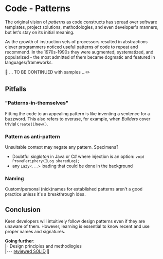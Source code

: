 # Code - Patterns

The original vision of  *patterns* as code constructs has spread over software templates, project solutions, methodologies, and even developer's manners, but let's stay on its initial meaning.

As the growth of instruction sets of processors resulted in abstractions clever programmers noticed useful patterns of code to repeat and recommend. 
In the 1970s-1990s they were augmented, systematized, and popularized - the most admitted of them became dogmatic and featured in languages/frameworks.

:construction: ... TO BE CONTINUED with samples ...:pencil2:

## Pitfalls

### "Patterns-in-themselves"

Fitting the code to an appealing pattern is like inventing a sentence for a buzzword. This also refers to overuse, for example, when _Builders_ cover trivial `Create()`/`New()`.

### Pattern as anti-pattern

Unsuitable context may negate any pattern. Specimens? 

- Doubtful _singleton_ in Java or C# where injection is an option: `void ProvePeriphery(ILog sharedLog);`
- any `Lazy<...>` loading that could be done in the background

### Naming

Custom/personal (nick)names for established patterns aren't a good practice unless it's a breakthrough idea.

## Conclusion

Keen developers will intuitively follow design patterns even if they are unaware of them. However, learning is essential to know recent and use proper names and signatures.

**Going further:**\
|- Design principles and methodlogies\
|--- [reviewed SOLID](../../../pencraft/README+/opuses/contraSOLID.md) 🚧
